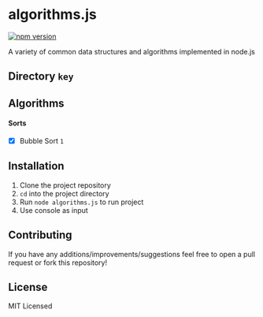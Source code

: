 # algorithms.js

[![npm version](https://badge.fury.io/js/algorithms.js.svg)](https://badge.fury.io/js/algorithms.js)

A variety of common data structures and algorithms implemented in node.js

## Directory `key`

## Algorithms

#### Sorts

- [x] Bubble Sort `1`

## Installation

1. Clone the project repository
2. `cd` into the project directory
3. Run `node algorithms.js` to run project
4. Use console as input

## Contributing

If you have any additions/improvements/suggestions feel free to open a pull request or fork this repository!

## License

MIT Licensed

